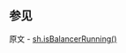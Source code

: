 ## 参见

原文 - [sh.isBalancerRunning()]( https://docs.mongodb.com/manual/reference/method/sh.isBalancerRunning/ )

